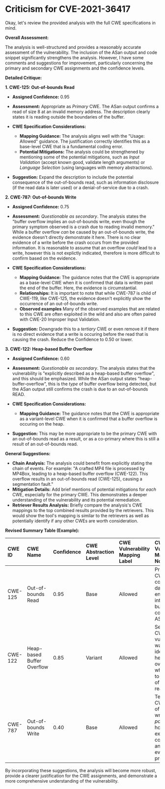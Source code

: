# Criticism for CVE-2021-36417

Okay, let's review the provided analysis with the full CWE specifications in mind.

**Overall Assessment:**

The analysis is well-structured and provides a reasonably accurate assessment of the vulnerability. The inclusion of the ASan output and code snippet significantly strengthens the analysis. However, I have some comments and suggestions for improvement, particularly concerning the primary and secondary CWE assignments and the confidence levels.

**Detailed Critique:**

**1. CWE-125: Out-of-bounds Read**

*   **Assigned Confidence:** 0.95
*   **Assessment:** Appropriate as *Primary* CWE.  The ASan output confirms a read of size 8 at an invalid memory address.  The description clearly states it is reading outside the boundaries of the buffer.

*   **CWE Specification Considerations:**
    *   **Mapping Guidance:** The analysis aligns well with the "Usage: Allowed" guidance. The justification correctly identifies this as a base-level CWE that is a fundamental coding error.
    *   **Potential Mitigations:** The analysis could be strengthened by mentioning some of the potential mitigations, such as *Input Validation* (accept known good, validate length arguments) or *Language Selection* (using languages with memory abstractions).

*   **Suggestion:** Expand the description to include the potential consequence of the out-of-bounds read, such as information disclosure (if the read data is later used) or a denial-of-service due to a crash.

**2. CWE-787: Out-of-bounds Write**

*   **Assigned Confidence:** 0.75
*   **Assessment:** *Questionable as secondary*. The analysis states the "buffer overflow implies an out-of-bounds write, even though the primary symptom observed is a crash due to reading invalid memory."  While a buffer overflow *can* be caused by an out-of-bounds write, the evidence doesn't directly demonstrate it here. There is no clear evidence of a write before the crash occurs from the provided information. It is reasonable to assume that an overflow *could* lead to a write, however this is not explictly indicated, therefore is more difficult to confirm based on the evidence.

*   **CWE Specification Considerations:**
    *   **Mapping Guidance:** The guidance notes that the CWE is appropriate as a base-level CWE when it is confirmed that data is written past the end of the buffer. Here, the evidence is circumstantial.
    *   **Relationships:** It is important to note that while CWE-787 is child of CWE-119, like CWE-125, the evidence doesn't explicitly show the occurrence of an out-of-bounds write.
    *   **Observed examples** Many of the observed examples that are related to this CWE are often exploited in the wild and also are often paired with CWE-20 Improper Input Validation.

*   **Suggestion:** Downgrade this to a *tertiary* CWE or even remove it if there is no direct evidence that a write is occuring before the read that is causing the crash. Reduce the Confidence to 0.50 or lower.

**3. CWE-122: Heap-based Buffer Overflow**

*   **Assigned Confidence:** 0.60
*   **Assessment:** *Questionable as secondary*. The analysis states that the vulnerability is "explicitly described as a heap-based buffer overflow", and this should be emphasized. While the ASan output states "heap-buffer-overflow", this is the *type* of buffer overflow being detected, but the ASan output still confirms the crash is due to an out-of-bounds READ.

*   **CWE Specification Considerations:**
    *   **Mapping Guidance:** The guidance notes that the CWE is appropriate as a variant-level CWE when it is confirmed that a buffer overflow is occuring on the heap.

*   **Suggestion:** This may be more appropriate to be the primary CWE with an out-of-bounds read as a result, or as a co-primary where this is still a result of an out-of-bounds read.

**General Suggestions:**

*   **Chain Analysis:** The analysis could benefit from explicitly stating the chain of events. For example: "A crafted MP4 file is processed by MP4Box, leading to a heap-based buffer overflow (CWE-122). This overflow results in an out-of-bounds read (CWE-125), causing a segmentation fault."
*   **Mitigation Details:** Add brief mentions of potential mitigations for *each* CWE, especially for the primary CWE. This demonstrates a deeper understanding of the vulnerability and its potential remediation.
*   **Retriever Results Analysis:** Briefly compare the analysis's CWE mappings to the top combined results provided by the retrievers. This would show the tool's mapping is similar to the retrievers as well as potentially identify if any other CWEs are worth consideration.

**Revised Summary Table (Example):**

| CWE ID  | CWE Name                       | Confidence | CWE Abstraction Level | CWE Vulnerability Mapping Label | CWE-Vulnerability Mapping Notes                                                                                                                                                                                              |
| :------ | :----------------------------- | :--------- | :-------------------- | :------------------------------ | :----------------------------------------------------------------------------------------------------------------------------------------------------------------------------------------------------------------------------------- |
| CWE-125 | Out-of-bounds Read              | 0.95       | Base                 | Allowed                       | Primary CWE:  The code reads data past the end of the intended buffer, as confirmed by ASan output.                                                                                                                          |
| CWE-122 | Heap-based Buffer Overflow      | 0.85       | Variant                | Allowed                       | Secondary CWE: The vulnerability was identified as heap buffer overflow, which leads to an out-of-bounds read.                                                        |
| CWE-787 | Out-of-bounds Write              | 0.40       | Base                 | Allowed                       | Tertiary CWE: Out-of-bounds write is *possible*, however not explicitly confirmed by any evidence provided.                                                                                                                              |

By incorporating these suggestions, the analysis will become more robust, provide a clearer justification for the CWE assignments, and demonstrate a more comprehensive understanding of the vulnerability.
